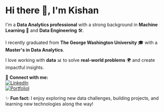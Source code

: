 # Hi there 👋, I'm Kishan

I'm a **Data Analytics professional** with a strong background in **Machine Learning** 🤖 and **Data Engineering** 🛠️.  

I recently graduated from **The George Washington University** 🎓 with a **Master's in Data Analytics**.  

I love working with **data** 📊 to solve **real-world problems** 🌍 and create impactful insights.  

💬 **Connect with me:**  
[![LinkedIn](https://img.shields.io/badge/LinkedIn-Kishan-blue?style=flat-square&logo=linkedin)](https://www.linkedin.com/in/kishanr0208/)  
[![Portfoliol](https://img.shields.io/badge/Email-kishan1082@gmail.com-red?style=flat-square&logo=gmail)](https://kishansret.wixsite.com/kishanramesh0208)  

✨ **Fun fact:** I enjoy exploring new data challenges, building projects, and learning new technologies along the way!
